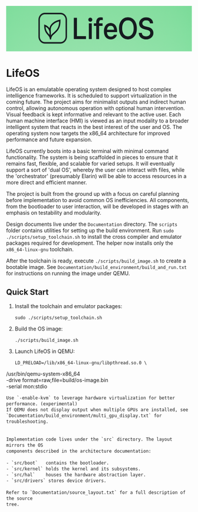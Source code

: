 ![LifeOS Logo](Assets/LifeOS_Full_Banner_Cropped.png)

# LifeOS

LifeOS is an emulatable operating system designed to host complex intelligence frameworks. It is scheduled to support virtualization in the coming future. The project aims for minimalist outputs and indirect human control, allowing autonomous operation with optional human intervention. Visual feedback is kept informative and relevant to the active user. Each human machine interface (HMI) is viewed as an input modality to a broader intelligent system that reacts in the best interest of the user and OS. The operating system now targets the x86_64 architecture for improved performance and future expansion.

LifeOS currently boots into a basic terminal with minimal command functionality. The system is being scaffolded in pieces to ensure that it remains fast, flexible, and scalable for varied setups. It will eventually support a sort of 'dual OS', whereby the user can interact with files, while the 'orchestrator' (presumably Elarin) will be able to access resources in a more direct and efficient manner.

The project is built from the ground up with a focus on careful planning before implementation to avoid common OS inefficiencies. All components, from the bootloader to user interaction, will be developed in stages with an emphasis on testability and modularity.

Design documents live under the `Documentation` directory. The `scripts` folder
contains utilities for setting up the build environment. Run
`sudo ./scripts/setup_toolchain.sh` to install the cross compiler and emulator
packages required for development. The helper now installs only the
`x86_64-linux-gnu` toolchain.

After the
toolchain is ready, execute
`./scripts/build_image.sh` to create a bootable image. See
`Documentation/build_environment/build_and_run.txt` for instructions on running
the image under QEMU.

## Quick Start

1. Install the toolchain and emulator packages:
   ```
   sudo ./scripts/setup_toolchain.sh
   ```
2. Build the OS image:
   ```
   ./scripts/build_image.sh
   ```
3. Launch LifeOS in QEMU:
   ```
   LD_PRELOAD=/lib/x86_64-linux-gnu/libpthread.so.0 \
/usr/bin/qemu-system-x86_64 \
  -drive format=raw,file=build/os-image.bin \
  -serial mon:stdio
   ```
   Use `-enable-kvm` to leverage hardware virtualization for better performance. (experimental)
If QEMU does not display output when multiple GPUs are installed, see 
`Documentation/build_environment/multi_gpu_display.txt` for troubleshooting.


Implementation code lives under the `src` directory. The layout mirrors the OS
components described in the architecture documentation:

- `src/boot`   contains the bootloader.
- `src/kernel` holds the kernel and its subsystems.
- `src/hal`    houses the hardware abstraction layer.
- `src/drivers` stores device drivers.

Refer to `Documentation/source_layout.txt` for a full description of the source
tree.
